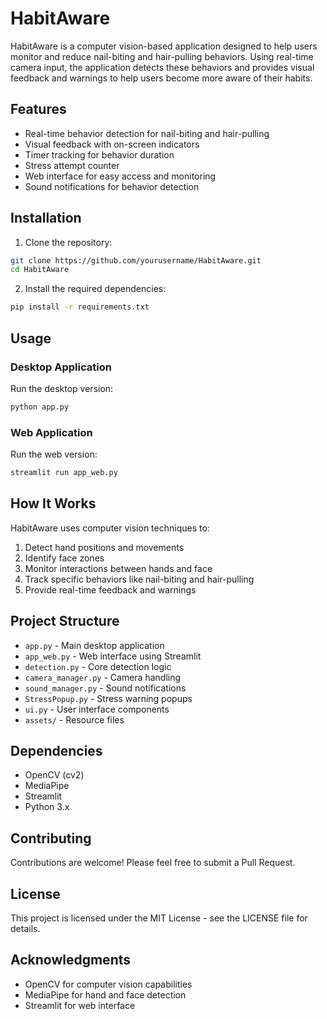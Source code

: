 # HabitAware

HabitAware is a computer vision-based application designed to help users monitor and reduce nail-biting and hair-pulling behaviors. Using real-time camera input, the application detects these behaviors and provides visual feedback and warnings to help users become more aware of their habits.

## Features

- Real-time behavior detection for nail-biting and hair-pulling
- Visual feedback with on-screen indicators
- Timer tracking for behavior duration
- Stress attempt counter
- Web interface for easy access and monitoring
- Sound notifications for behavior detection

## Installation

1. Clone the repository:
```bash
git clone https://github.com/yourusername/HabitAware.git
cd HabitAware
```

2. Install the required dependencies:
```bash
pip install -r requirements.txt
```

## Usage

### Desktop Application
Run the desktop version:
```bash
python app.py
```

### Web Application
Run the web version:
```bash
streamlit run app_web.py
```

## How It Works

HabitAware uses computer vision techniques to:
1. Detect hand positions and movements
2. Identify face zones
3. Monitor interactions between hands and face
4. Track specific behaviors like nail-biting and hair-pulling
5. Provide real-time feedback and warnings

## Project Structure

- `app.py` - Main desktop application
- `app_web.py` - Web interface using Streamlit
- `detection.py` - Core detection logic
- `camera_manager.py` - Camera handling
- `sound_manager.py` - Sound notifications
- `StressPopup.py` - Stress warning popups
- `ui.py` - User interface components
- `assets/` - Resource files

## Dependencies

- OpenCV (cv2)
- MediaPipe
- Streamlit
- Python 3.x

## Contributing

Contributions are welcome! Please feel free to submit a Pull Request.

## License

This project is licensed under the MIT License - see the LICENSE file for details.

## Acknowledgments

- OpenCV for computer vision capabilities
- MediaPipe for hand and face detection
- Streamlit for web interface 
